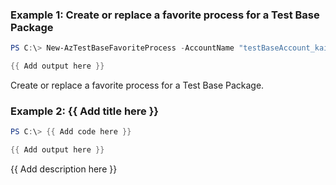 ### Example 1: Create or replace a favorite process for a Test Base Package
```powershell
PS C:\> New-AzTestBaseFavoriteProcess -AccountName "testBaseAccount_kaifa" -PackageName "package2_kaifa-1.0" -ResourceGroupName "testbase_rg" -ResourceName "favoriteProcess0908_test"

{{ Add output here }}
```

Create or replace a favorite process for a Test Base Package.

### Example 2: {{ Add title here }}
```powershell
PS C:\> {{ Add code here }}

{{ Add output here }}
```

{{ Add description here }}

